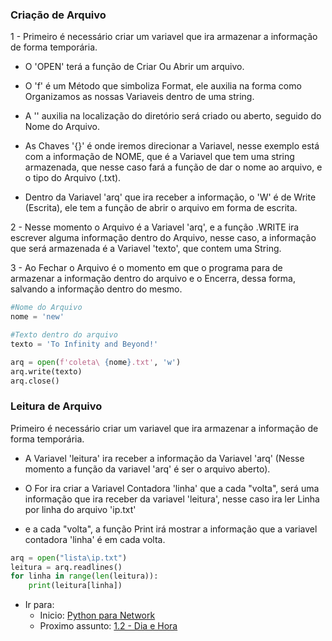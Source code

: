 ### Criação de Arquivo

1 - Primeiro é necessário criar um variavel que ira armazenar a informação 
    de forma temporária.

- O 'OPEN' terá a função de Criar Ou Abrir um arquivo.

- O 'f' é um Método que  simboliza Format, ele auxilia na forma como 
Organizamos as nossas Variaveis dentro de uma string.

- A '\' auxilia na localização do diretório será criado ou aberto, 
seguido do Nome do Arquivo.

- As Chaves '{}' é onde iremos direcionar a Variavel, nesse exemplo 
está com a informação de NOME, que é a Variavel que tem uma string armazenada, 
que nesse caso fará a função de dar o nome ao arquivo, e o tipo do Arquivo (.txt).

- Dentro da Variavel 'arq' que ira receber a informação, o 'W' é de Write (Escrita), 
ele tem a função de abrir o arquivo em forma de escrita.

2 - Nesse momento o Arquivo é a Variavel 'arq', e a função .WRITE ira escrever alguma 
informação dentro do Arquivo, nesse caso, a informação que será armazenada é a 
Variavel 'texto', que contem uma String.

3 - Ao Fechar o Arquivo é o momento em que o programa para de armazenar a informação 
dentro do arquivo e o Encerra, dessa forma, salvando a informação dentro do mesmo.


```python
#Nome do Arquivo
nome = 'new'

#Texto dentro do arquivo
texto = 'To Infinity and Beyond!'

arq = open(f'coleta\ {nome}.txt', 'w')
arq.write(texto)
arq.close()
```


### Leitura de Arquivo  

Primeiro é necessário criar um variavel que ira armazenar a informação 
de forma temporária.
 
- A Variavel 'leitura' ira receber a informação da Variavel 'arq' (Nesse momento 
a função da variavel 'arq' é ser o arquivo aberto).

- O For ira criar a Variavel Contadora 'linha' que a cada "volta", será uma 
informação que ira receber da variavel 'leitura', nesse caso ira ler Linha por 
linha do arquivo 'ip.txt'

- e a cada "volta", a função Print irá mostrar a informação que a variavel 
contadora 'linha' é em cada volta. 

```python
arq = open("lista\ip.txt")
leitura = arq.readlines()
for linha in range(len(leitura)):
    print(leitura[linha])
```

- Ir para: 
    - Inicio: [Python para Network](https://github.com/ozumaru/CiscoDevNet---Python)
    - Proximo assunto: [1.2 - Dia e Hora](https://github.com/ozumaru/CiscoDevNet---Python/blob/master/Estruturas/New/1.2%20-%20Dia%20e%20Hora.md)